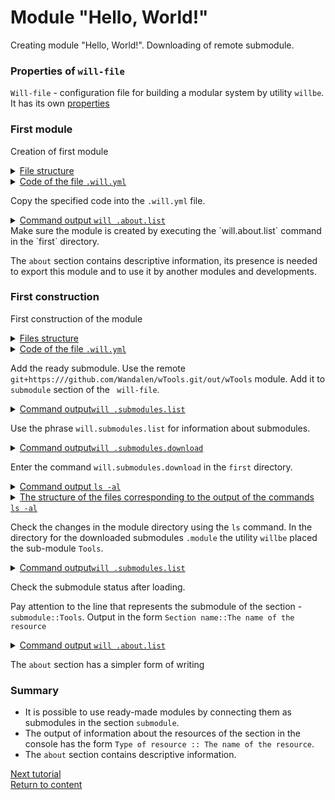# Module "Hello, World!"

Creating module "Hello, World!". Downloading of remote submodule.

### Properties of `will-file`
`Will-file` - configuration file for building a modular system by utility `willbe`. It has its own [properties](WillFile.md)

### First module
Creation of first module

<details>
  <summary><u>File structure</u></summary>

```
first               # directory, the name is arbitrary
  └── .will.yml     # configuration file

```

To create the first module, create an empty `first` directory. In the newly created directory `first` create an empty file named `.will.yml`.

</details>  

<details>
  <summary><u>Code of the file <code>.will.yml</code></u></summary>

```yaml
about :

    name : helloWorld
    description : 'Hello, World!'
    version : 0.0.1
    keywords :
        - key
        -word
```
</details>

Copy the specified code into the `.will.yml` file.

<details>
  <summary><u>Command output   <code>will .about.list</code></u></summary>

  ```
[user@user ~]$ will .about.list
Command ".about.list"
  . Read : /path_to_file/.will.yml
. Read 1 will-files in 0.109s
About
 name : 'helloWorld'
 description : 'Hello, World!'
 version : '0.0.1'
 enabled : 1
 keywords :
   'willbe'

```

</details>
Make sure the module is created by executing the `will.about.list` command in the `first` directory.

The `about` section contains descriptive information, its presence is needed to export this module and to use it by another modules and developments.

### First construction

First construction of the module


<details>
  <summary><u>Files structure</u></summary>

```
first              
  └── .will.yml     

```
</details>

<details>
  <summary><u>Code of the file <code>.will.yml</code></u></summary>

```yaml
about :

    name : helloWorld
    description : 'Hello, World!'
    version : 0.0.1
    keywords :
        - willbe

submodule :

    Tools : git+https:///github.com/Wandalen/wTools.git/out/wTools#master

```

</details>

Add the ready submodule. Use the remote `git+https:///github.com/Wandalen/wTools.git/out/wTools` module. Add it to `submodule` section of the ` will-file`.

<details>
  <summary><u>Command output<code>will .submodules.list</code></u></summary>

```
[user@user ~]$ will .submodules.list
...
 ! Failed to read submodule::Tools, try to download it with .submodules.download or even clean it before downloading
...
  isDownloaded : false
  Exported builds : []

```

</details>

Use the phrase `will.submodules.list` for information about submodules.

<details>
  <summary><u>Command output<code>will .submodules.download</code></u></summary>

```
[user@user ~]$ will .submodules.download
...
   . Read : /path_to_file/.module/Tools/out/wTools.out.will.yml
   + module::Tools was downloaded in 12.360s
 + 1/1 submodule(s) of module::helloWorld were downloaded in 12.365s

```

</details>

Enter the command `will.submodules.download` in the `first` directory.

<details>
  <summary><u>Command output <code>ls -al</code></u></summary>

```
[user@user ~]$ ls -al
...
drwxr-xr-x 4 user user 4096 Мар 12 07:20 .module
-rw-r--r-- 1 user user  306 Мар  1 11:20 .will.yml

```

```
[user@user ~]$ ls -al module/
...
drwxr-xr-x 4 user user 4096 Мар 12 07:20 Tools

```

</details>
<details>
  <summary><u>The structure of the files corresponding to the output of the commands <code>ls -al</code></u></summary>

```
first
  ├── .module
  │       └── Tools
  └── .will.yml

```

</details>

  Check the changes in the module directory using the `ls` command. In the directory for the downloaded submodules `.module` the utility `willbe` placed the sub-module `Tools`.

<details>
  <summary><u>Command output<code>will .submodules.list</code></u></summary>

```
[user@user ~]$ will .submodules.list
...
 . Read : /path_to_file/.module/Tools/out/wTools.out.will.yml
...
submodule::Tools
  path : git+https:///github.com/Wandalen/wTools.git/out/wTools#master
  isDownloaded : true
  Exported builds : [ 'proto.export' ]

```

</details>

Check the submodule status after loading.

Pay attention to the line that represents the submodule of the section - `submodule::Tools`. Output in the form `Section name::The name of the resource`

<details>
  <summary><u>Command output <code>will .about.list</code></u></summary>

```
[user@user ~]$ will .about.list
...
About
  name : 'helloWorld'
  description : 'Hello, World!'
  ...

```

</details>

The `about` section has a simpler form of writing

### Summary
- It is possible to use ready-made modules by connecting them as submodules in the section `submodule`.
- The output of information about the resources of the section in the console has the form `Type of resource :: The name of the resource`.
- The `about` section contains descriptive information.

[Next tutorial](CommandsSubmodules.md)   
[Return to content](../README.md#tutorials)
